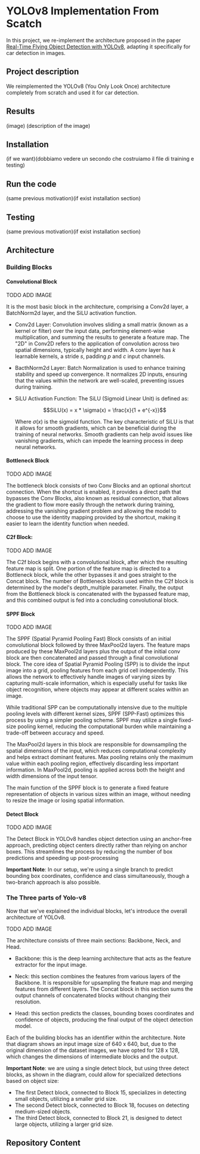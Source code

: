 # YOLOv8 Implementation From Scatch 

In this project, we re-implement the architecture proposed in the paper [Real-Time Flying Object Detection with YOLOv8](https://arxiv.org/pdf/2305.09972), adapting it specifically for car detection in images.

## Project description
We reimplemented the YOLOv8 (You Only Look Once) architecture completely from scratch and used it for car detection.

## Results
(image)
(description of the image)

## Installation 
(if we want)(dobbiamo vedere un secondo che costruiamo il file di training e testing)

## Run the code 
(same previous motivation)(if exist installation section)

## Testing 
(same previous motivation)(if exist installation section)

## Architecture
### Building Blocks 

#### Convolutional Block
TODO ADD IMAGE 

It is the most basic block in the architecture, comprising a Conv2d layer, a BatchNorm2d layer, and the SiLU activation function.

- Conv2d Layer: Convolution involves sliding a small matrix (known as a kernel or filter) over the input data, performing element-wise multiplication, and summing the results to generate a feature map. The "2D" in Conv2D refers to the application of convolution across two spatial dimensions, typically height and width. A conv layer has $k$ learnable kernels, a stride $s$, padding $p$ and $c$ input channels.

- BacthNorm2d Layer: Batch Normalization is used to enhance training stability and speed up convergence. It normalizes 2D inputs, ensuring that the values within the network are well-scaled, preventing issues during training.

- SiLU Activation Function: The SiLU (Sigmoid Linear Unit) is defined as:

  $$SiLU(x) = x * \sigma(x) = \frac{x}{1 + e^{-x}}$$

  Where $\sigma(x)$ is the sigmoid function. The key characteristic of SiLU is that it allows for smooth gradients, which can be beneficial during the training of neural networks. Smooth gradients can help avoid issues like vanishing gradients, which can impede the learning process in deep neural networks.



#### Bottleneck Block
TODO ADD IMAGE

The bottleneck block consists of two Conv Blocks and an optional shortcut connection. When the shortcut is enabled, it provides a direct path that bypasses the Conv Blocks, also known as residual connection, that allows the gradient to flow more easily through the network during training, addressing the vanishing gradient problem and allowing the model to choose to use the identity mapping provided by the shortcut, making it easier to learn the identity function when needed. 


#### C2f Block:
TODO ADD IMAGE

The C2f block begins with a convolutional block, after which the resulting feature map is split. One portion of the feature map is directed to a Bottleneck block, while the other bypasses it and goes straight to the Concat block. The number of Bottleneck blocks used within the C2f block is determined by the model's depth_multiple parameter. Finally, the output from the Bottleneck block is concatenated with the bypassed feature map, and this combined output is fed into a concluding convolutional block.


#### SPPF Block
TODO ADD IMAGE

The SPPF (Spatial Pyramid Pooling Fast) Block consists of an initial convolutional block followed by three MaxPool2d layers. The feature maps produced by these MaxPool2d layers plus the output of the initial conv block are then concatenated and passed through a final convolutional block. The core idea of Spatial Pyramid Pooling (SPP) is to divide the input image into a grid, pooling features from each grid cell independently. This allows the network to effectively handle images of varying sizes by capturing multi-scale information, which is especially useful for tasks like object recognition, where objects may appear at different scales within an image.

While traditional SPP can be computationally intensive due to the multiple pooling levels with different kernel sizes, SPPF (SPP-Fast) optimizes this process by using a simpler pooling scheme. SPPF may utilize a single fixed-size pooling kernel, reducing the computational burden while maintaining a trade-off between accuracy and speed.

The MaxPool2d layers in this block are responsible for downsampling the spatial dimensions of the input, which reduces computational complexity and helps extract dominant features. Max pooling retains only the maximum value within each pooling region, effectively discarding less important information. In MaxPool2d, pooling is applied across both the height and width dimensions of the input tensor.

The main function of the SPPF block is to generate a fixed feature representation of objects in various sizes within an image, without needing to resize the image or losing spatial information.

#### Detect Block
TODO ADD IMAGE

The Detect Block in YOLOv8 handles object detection using an anchor-free approach, predicting object centers directly rather than relying on anchor boxes. This streamlines the process by reducing the number of box predictions and speeding up post-processing

**Important Note**: In our setup, we're using a single branch to predict bounding box coordinates, confidence and class simultaneously, though a two-branch approach is also possible.

### The Three parts of Yolo-v8

Now that we've explained the individual blocks, let's introduce the overall architecture of YOLOv8.

TODO ADD IMAGE

The architecture consists of three main sections: Backbone, Neck, and Head.

- Backbone: this is the deep learning architecture that acts as the feature extractor for the input image.

- Neck: this section combines the features from various layers of the Backbone. It is responsible for upsampling the feature map and merging features from different layers. The Concat block in this section sums the output channels of concatenated blocks without changing their resolution.

- Head: this section predicts the classes, bounding boxes coordinates and confidence of objects, producing the final output of the object detection model.


Each of the building blocks has an identifier within the architecture. Note that diagram shows an input image size of 640 x 640, but, due to the original dimension of the dataset images, we have opted for 128 x 128, which changes the dimensions of intermediate blocks and the output.

**Important Note**: we are using a single detect block, but using three detect blocks, as shown in the diagram, could allow for specialized detections based on object size:
- The first Detect block, connected to Block 15, specializes in detecting small objects, utilizing a smaller grid size.
- The second Detect block, connected to Block 18, focuses on detecting medium-sized objects.
- The third Detect block, connected to Block 21, is designed to detect large objects, utilizing a larger grid size.

## Repository Content
